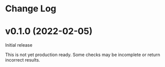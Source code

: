 Change Log
======
# v0.1.0 (2022-02-05)
Initial release

This is not yet production ready. Some checks may be incomplete or return incorrect results.